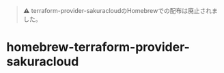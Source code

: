 > :warning: terraform-provider-sakuracloudのHomebrewでの配布は廃止されました。

# homebrew-terraform-provider-sakuracloud

